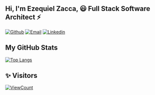 <!-- Your title -->
## Hi, I'm Ezequiel Zacca, 😃 Full Stack Software Architect ⚡️

[![Github](https://img.shields.io/badge/-Github-000?style=flat&logo=Github&logoColor=white)](https://github.com/ezequielzacca)
[![Email](https://img.shields.io/badge/Gmail-D14836?style=flat-square&logo=gmail&logoColor=white)](mailto:ezequielzacca@gmail.com)
[![Linkedin](https://img.shields.io/badge/-Linkedin-blue?style=flat-square&logo=linkedin&logoColor=white&link=https://www.linkedin.com/in/ezequiel-zacca/)](https://www.linkedin.com/in/ezequiel-zacca/)
&nbsp;
## My GitHub Stats

<!-- [![ezequielzacca github stats](https://github-readme-stats.vercel.app/api?username=ezequielzacca&count_private=true&theme=dracula&show_icons=true&hide=stars)](#) -->
[![Top Langs](https://github-readme-stats.vercel.app/api/top-langs/?username=ezequielzacca&count_private=true&theme=dracula&show_icons=true&layout=compact)](#)
## ✨ Visitors
[![ViewCount](https://views.whatilearened.today/views/github/ezequielzacca/ismlhbb.svg?cache=remove)](#)
